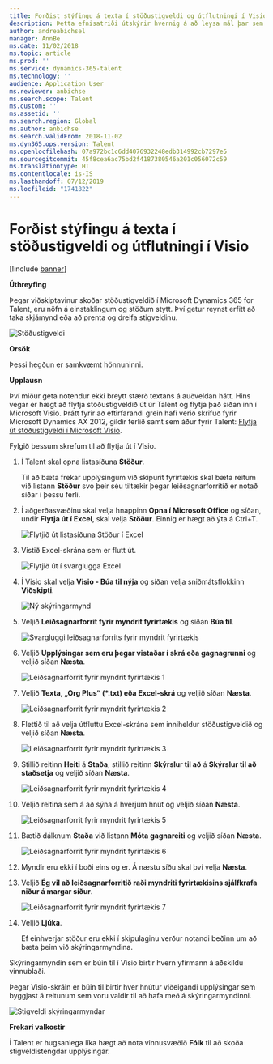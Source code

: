 ```yaml
---
title: Forðist stýfingu á texta í stöðustigveldi og útflutningi í Visio
description: Þetta efnisatriði útskýrir hvernig á að leysa mál þar sem nöfn einstaklinga og stöður eru styttar þegar viðskiptamenn skoða stöðustigveldið í Microsoft Dynamics 365 for Talent. Stýfing á texta getur gert það erfitt að taka skjámynd eða prenta stigveldið.
author: andreabichsel
manager: AnnBe
ms.date: 11/02/2018
ms.topic: article
ms.prod: ''
ms.service: dynamics-365-talent
ms.technology: ''
audience: Application User
ms.reviewer: anbichse
ms.search.scope: Talent
ms.custom: ''
ms.assetid: ''
ms.search.region: Global
ms.author: anbichse
ms.search.validFrom: 2018-11-02
ms.dyn365.ops.version: Talent
ms.openlocfilehash: 07a972bc1c6dd4076932248edb314992cb7297e5
ms.sourcegitcommit: 45f8cea6ac75bd2f4187380546a201c056072c59
ms.translationtype: HT
ms.contentlocale: is-IS
ms.lasthandoff: 07/12/2019
ms.locfileid: "1741822"
---
```

# <a name="avoid-text-truncation-on-the-position-hierarchy-and-export-to-visio"></a>Forðist stýfingu á texta í stöðustigveldi og útflutningi í Visio

[!include [banner](includes/banner.md)]

**Úthreyfing**

Þegar viðskiptavinur skoðar stöðustigveldið í Microsoft Dynamics 365 for Talent, eru nöfn á einstaklingum og stöðum stytt. Því getur reynst erfitt að taka skjámynd eða að prenta og dreifa stigveldinu.

![Stöðustigveldi](media/position-h.png)

**Orsök**

Þessi hegðun er samkvæmt hönnuninni.

**Upplausn**

Því miður geta notendur ekki breytt stærð textans á auðveldan hátt. Hins vegar er hægt að flytja stöðustigveldið út úr Talent og flytja það síðan inn í Microsoft Visio. Þrátt fyrir að eftirfarandi grein hafi verið skrifuð fyrir Microsoft Dynamics AX 2012, gildir ferlið samt sem áður fyrir Talent: [Flytja út stöðustigveldi í Microsoft Visio](https://docs.microsoft.com/dynamicsax-2012/appuser-itpro/export-a-position-hierarchy-to-microsoft-visio).

Fylgið þessum skrefum til að flytja út í Visio.

1. Í Talent skal opna listasíðuna **Stöður**.

    Til að bæta frekar upplýsingum við skipurit fyrirtækis skal bæta reitum við listann **Stöður** svo þeir séu tiltækir þegar leiðsagnarforritið er notað síðar í þessu ferli.

2. Í aðgerðasvæðinu skal velja hnappinn **Opna í Microsoft Office** og síðan, undir **Flytja út í Excel**, skal velja **Stöður**. Einnig er hægt að ýta á Ctrl+T.

    ![Flytjið út listasíðuna Stöður í Excel](media/org-admin.png)

3. Vistið Excel-skrána sem er flutt út.

    ![Flytjið út í svarglugga Excel](media/export-excel.png)

4. Í Visio skal velja **Visio - Búa til nýja** og síðan velja sniðmátsflokkinn **Viðskipti**.

    ![Ný skýringarmynd](media/new.png)

5. Veljið **Leiðsagnarforrit fyrir myndrit fyrirtækis** og síðan **Búa til**.

    ![Svargluggi leiðsagnarforrits fyrir myndrit fyrirtækis](media/orgchart-wizard.png)

6. Veljið **Upplýsingar sem eru þegar vistaðar í skrá eða gagnagrunni** og veljið síðan **Næsta**.

    ![Leiðsagnarforrit fyrir myndrit fyrirtækis 1](media/orgchart-wizard7.png)

7. Veljið **Texta, „Org Plus“ (\*.txt) eða Excel-skrá** og veljið síðan **Næsta**.

    ![Leiðsagnarforrit fyrir myndrit fyrirtækis 2](media/orgchart-wizard3.png)

8. Flettið til að velja útfluttu Excel-skrána sem inniheldur stöðustigveldið og veljið síðan **Næsta**.

    ![Leiðsagnarforrit fyrir myndrit fyrirtækis 3](media/orgchart-wizard2.png)

9. Stillið reitinn **Heiti** á **Staða**, stillið reitinn **Skýrslur til að** á **Skýrslur til að staðsetja** og veljið síðan **Næsta**.

    ![Leiðsagnarforrit fyrir myndrit fyrirtækis 4](media/orgchart-wizard1.png)

10. Veljið reitina sem á að sýna á hverjum hnút og veljið síðan **Næsta**.

    ![Leiðsagnarforrit fyrir myndrit fyrirtækis 5](media/orgchart-wizard5.png)

11. Bætið dálknum **Staða** við listann **Móta gagnareiti** og veljið síðan **Næsta**.

    ![Leiðsagnarforrit fyrir myndrit fyrirtækis 6](media/orgchart-wizard6.png)

12. Myndir eru ekki í boði eins og er. Á næstu síðu skal því velja **Næsta**.
13. Veljið **Ég vil að leiðsagnarforritið raði myndriti fyrirtækisins sjálfkrafa niður á margar síður**.

    ![Leiðsagnarforrit fyrir myndrit fyrirtækis 7](media/orgchart-wizard4.png)

14. Veljið **Ljúka**.

    Ef einhverjar stöður eru ekki í skipulaginu verður notandi beðinn um að bæta þeim við skýringarmyndina.

Skýringarmyndin sem er búin til í Visio birtir hvern yfirmann á aðskildu vinnublaði.

Þegar Visio-skráin er búin til birtir hver hnútur viðeigandi upplýsingar sem byggjast á reitunum sem voru valdir til að hafa með á skýringarmyndinni.

![Stigveldi skýringarmyndar](media/hierarchy.png)

**Frekari valkostir**

Í Talent er hugsanlega líka hægt að nota vinnusvæðið **Fólk** til að skoða stigveldistengdar upplýsingar.
